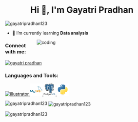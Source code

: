 <h1 align="center">Hi 👋, I'm Gayatri Pradhan</h1>
<p align="left"> <img src="https://komarev.com/ghpvc/?username=gayatripradhan123&label=Profile%20views&color=0e75b6&style=flat" alt="gayatripradhan123" /> </p>

- 🌱 I’m currently learning **Data analysis**
<img align = "right" alt = "coding" width= "400" src = "https://camo.githubusercontent.com/800e1ce79aaa78d4e4d5eb324dfb2a8bb0164a42c6a2f6e636692bcc3f9480d4/68747470733a2f2f63646e2e686173686e6f64652e636f6d2f7265732f686173686e6f64652f696d6167652f75706c6f61642f76313638313536323530383336352f6b39367a307833566a2e676966">

<h3 align="left">Connect with me:</h3>
<p align="left">
<a href="https://linkedin.com/in/gayatri pradhan" target="blank"><img align="center" src="https://raw.githubusercontent.com/rahuldkjain/github-profile-readme-generator/master/src/images/icons/Social/linked-in-alt.svg" alt="gayatri pradhan" height="30" width="40" /></a>
</p>

<h3 align="left">Languages and Tools:</h3>
<p align="left"> <a href="https://www.adobe.com/in/products/illustrator.html" target="_blank" rel="noreferrer"> <img src="https://www.vectorlogo.zone/logos/adobe_illustrator/adobe_illustrator-icon.svg" alt="illustrator" width="40" height="40"/> </a> <a href="https://www.mysql.com/" target="_blank" rel="noreferrer"> <img src="https://raw.githubusercontent.com/devicons/devicon/master/icons/mysql/mysql-original-wordmark.svg" alt="mysql" width="40" height="40"/> </a> <a href="https://www.postgresql.org" target="_blank" rel="noreferrer"> <img src="https://raw.githubusercontent.com/devicons/devicon/master/icons/postgresql/postgresql-original-wordmark.svg" alt="postgresql" width="40" height="40"/> </a> <a href="https://www.python.org" target="_blank" rel="noreferrer"> <img src="https://raw.githubusercontent.com/devicons/devicon/master/icons/python/python-original.svg" alt="python" width="40" height="40"/> </a> </p>

<p><img align="left" src="https://github-readme-stats.vercel.app/api/top-langs?username=gayatripradhan123&show_icons=true&locale=en&layout=compact" alt="gayatripradhan123" /></p>

<p>&nbsp;<img align="center" src="https://github-readme-stats.vercel.app/api?username=gayatripradhan123&show_icons=true&locale=en" alt="gayatripradhan123" /></p>

<p><img align="center" src="https://github-readme-streak-stats.herokuapp.com/?user=gayatripradhan123&" alt="gayatripradhan123" /></p>
